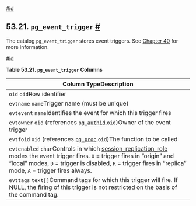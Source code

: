 [#id](#CATALOG-PG-EVENT-TRIGGER)

## 53.21. `pg_event_trigger` [#](#CATALOG-PG-EVENT-TRIGGER)

The catalog `pg_event_trigger` stores event triggers. See [Chapter 40](event-triggers) for more information.

[#id](#id-1.10.4.23.4)

**Table 53.21. `pg_event_trigger` Columns**

| Column TypeDescription                                                                                                                                                                                                                                                                              |
| --------------------------------------------------------------------------------------------------------------------------------------------------------------------------------------------------------------------------------------------------------------------------------------------------- |
| `oid` `oid`Row identifier                                                                                                                                                                                                                                                                           |
| `evtname` `name`Trigger name (must be unique)                                                                                                                                                                                                                                                       |
| `evtevent` `name`Identifies the event for which this trigger fires                                                                                                                                                                                                                                  |
| `evtowner` `oid` (references [`pg_authid`](catalog-pg-authid).`oid`)Owner of the event trigger                                                                                                                                                                                                      |
| `evtfoid` `oid` (references [`pg_proc`](catalog-pg-proc).`oid`)The function to be called                                                                                                                                                                                                            |
| `evtenabled` `char`Controls in which [session_replication_role](runtime-config-client#GUC-SESSION-REPLICATION-ROLE) modes the event trigger fires. `O` = trigger fires in “origin” and “local” modes, `D` = trigger is disabled, `R` = trigger fires in “replica” mode, `A` = trigger fires always. |
| `evttags` `text[]`Command tags for which this trigger will fire. If NULL, the firing of this trigger is not restricted on the basis of the command tag.                                                                                                                                             |
